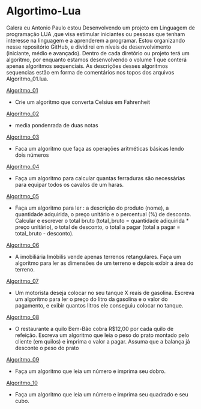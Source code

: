 # Algortimo-Lua

Galera eu Antonio Paulo estou Desenvolvendo um projeto em Linguagem de programação LUA ,que visa estimular iniciantes ou pessoas que tenham interesse na linguagem e a aprenderem a programar. Estou organizando nesse repositório GitHub, e dividirei em níveis de desenvolvimento (iniciante, médio e avançado). Dentro de cada diretório ou projeto terá um algoritmo, por enquanto estamos desenvolvendo o volume 1 que conterá apenas algoritmos sequenciais. As descrições desses algoritmos sequencias estão em forma de comentários nos topos dos arquivos Algoritmo_01.lua.

[Algoritmo_01](https://github.com/paulinhoneto/Algoritmo-Lua/blob/master/Volume_01/Algoritmo_01.lua)
 * Crie um algoritmo que converta Celsius em Fahrenheit

[Algoritmo_02](https://github.com/paulinhoneto/Algoritmo-Lua/blob/master/Volume_01/Algoritmo_02.lua)
 * media pondenrada de duas notas
 
[Algoritmo_03](https://github.com/paulinhoneto/Algoritmo-Lua/blob/master/Volume_01/Algoritmo_03.lua)
 * Faca um algoritmo que faça as operações aritméticas básicas lendo dois números
 
[Algoritmo_04](https://github.com/paulinhoneto/Algoritmo-Lua/blob/master/Volume_01/Algoritmo_04.lua)
 * Faça um algoritmo para calcular quantas ferraduras são necessárias para equipar todos os cavalos de um haras. 

[Algoritmo_05](https://github.com/paulinhoneto/Algoritmo-Lua/blob/master/Volume_01/Algoritmo_05.lua)
 * Faça um algoritmo para ler : a descrição do produto (nome), a quantidade adquirida, o preço unitário
   e o percentual (%) de desconto. Calcular e escrever o total bruto (total_bruto = quantidade adiquirida *
   preço unitário), o total de desconto,  o total a pagar (total a pagar = total_bruto - desconto). 
 
[Algoritmo_06](https://github.com/paulinhoneto/Algoritmo-Lua/blob/master/Volume_01/Algoritmo_06.lua)
 * A imobiliária Imóbilis vende apenas terrenos retangulares. Faça um algoritmo para ler as
   dimensões de um terreno e depois exibir a área do terreno.

[Algoritmo_07](https://github.com/paulinhoneto/Algoritmo-Lua/blob/master/Volume_01/Algoritmo_07.lua)
 * Um motorista deseja colocar no seu tanque X reais de gasolina. Escreva um algoritmo para ler o
   preço do litro da gasolina e o valor do pagamento, e exibir quantos litros ele conseguiu colocar no
   tanque.
 
[Algoritmo_08](https://github.com/paulinhoneto/Algoritmo-Lua/blob/master/Volume_01/Algoritmo_08.lua)
 * O restaurante a quilo Bem-Bão cobra R$12,00 por cada quilo de refeição. Escreva um algoritmo
   que leia o peso do prato montado pelo cliente (em quilos) e imprima o valor a pagar. Assuma que a
   balança já desconte o peso do prato

[Algoritmo_09](https://github.com/paulinhoneto/Algoritmo-Lua/blob/master/Volume_01/Algoritmo_09.lua)
 * Faça um algoritmo que leia um número e imprima seu dobro.
 
[Algoritmo_10](https://github.com/paulinhoneto/Algoritmo-Lua/blob/master/Volume_01/Algoritmo_10.lua)
 * Faça um algoritmo que leia um número e imprima seu quadrado e seu cubo.

